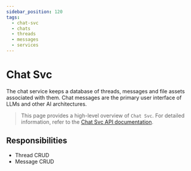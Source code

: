 ```yaml
---
sidebar_position: 120
tags:
  - chat-svc
  - chats
  - threads
  - messages
  - services
---
```


# Chat Svc

The chat service keeps a database of threads, messages and file assets associated with them. Chat messages are the primary user interface of LLMs and other AI architectures.

> This page provides a high-level overview of `Chat Svc`. For detailed information, refer to the [Chat Svc API documentation](/docs/1backend-api/save-message).

## Responsibilities

- Thread CRUD
- Message CRUD
